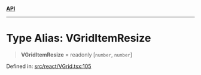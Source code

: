 [**API**](../../API.md)

***

# Type Alias: VGridItemResize

> **VGridItemResize** = readonly \[`number`, `number`\]

Defined in: [src/react/VGrid.tsx:105](https://github.com/inokawa/virtua/blob/abf3f68debe26f3e9ab924819f65d2702d5707c4/src/react/VGrid.tsx#L105)
